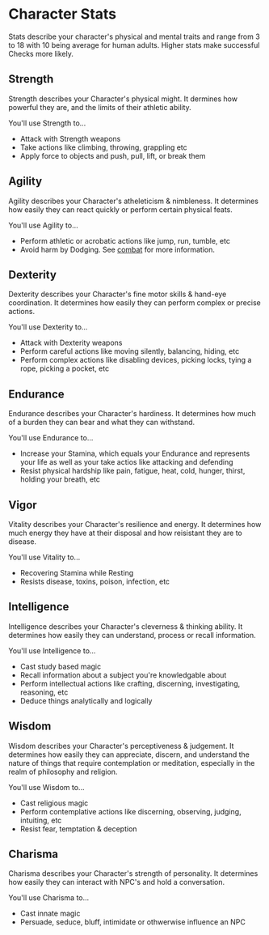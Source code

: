 # Character Stats
Stats describe your character's physical and mental traits and range from 3 to 18 with 10 being average for human adults. Higher stats make successful Checks more likely.

## Strength
Strength describes your Character's physical might. It dermines how powerful they are, and the limits of their athletic ability.

You'll use Strength to...
* Attack with Strength weapons
* Take actions like climbing, throwing, grappling etc
* Apply force to objects and push, pull, lift, or break them

## Agility
Agility describes your Character's atheleticism & nimbleness. It determines how easily they can react quickly or perform certain physical feats.

You'll use Agility to...
* Perform athletic or acrobatic actions like jump, run, tumble, etc
* Avoid harm by Dodging. See [combat](/rules/combat ) for more information.

## Dexterity
Dexterity describes your Character's fine motor skills & hand-eye coordination. It determines how easily they can perform complex or precise actions.

You'll use Dexterity to...
* Attack with Dexterity weapons
* Perform careful actions like moving silently, balancing, hiding, etc
* Perform complex actions like disabling devices, picking locks, tying a rope, picking a pocket, etc

## Endurance
Endurance describes your Character's hardiness. It determines how much of a burden they can bear and what they can withstand.

You'll use Endurance to...
* Increase your Stamina, which equals your Endurance and represents your life as well as your take actios like attacking and defending
* Resist physical hardship like pain, fatigue, heat, cold, hunger, thirst, holding your breath, etc

## Vigor
Vitality describes your Character's resilience and energy. It determines how much energy they have at their disposal and how reisistant they are to disease.

You'll use Vitality to...
* Recovering Stamina while Resting
* Resists disease, toxins, poison, infection, etc


## Intelligence
Intelligence describes your Character's cleverness & thinking ability. It determines how easily they can understand, process or recall information.

You'll use Intelligence to...
* Cast study based magic
* Recall information about a subject you're knowledgable about
* Perform intellectual actions like crafting, discerning, investigating, reasoning, etc
* Deduce things analytically and logically

## Wisdom
Wisdom describes your Character's perceptiveness & judgement. It determines how easily they can appreciate, discern, and understand the nature of things that require contemplation or meditation, especially in the realm of philosophy and religion.

You'll use Wisdom to...
* Cast religious magic
* Perform contemplative actions like discerning, observing, judging, intuiting, etc
* Resist fear, temptation & deception

## Charisma
Charisma describes your Character's strength of personality. It determines how easily they can interact with NPC's and hold a conversation.

You'll use Charisma to...
* Cast innate magic
* Persuade, seduce, bluff, intimidate or othwerwise influence an NPC